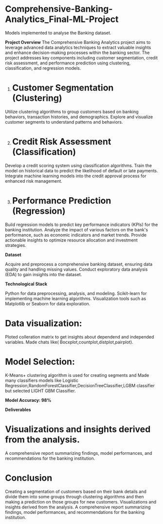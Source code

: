 # Comprehensive-Banking-Analytics_Final-ML-Project
Models implemented to analyse the Banking dataset.

**Project Overview**
The Comprehensive Banking Analytics project aims to leverage advanced data analytics techniques to extract valuable insights and enhance decision-making processes within the banking sector. The project addresses key components including customer segmentation, credit risk assessment, and performance prediction using clustering, classification, and regression models.

1. # Customer Segmentation (Clustering)

Utilize clustering algorithms to group customers based on banking behaviors, transaction histories, and demographics.
Explore and visualize customer segments to understand patterns and behaviors.

2. # Credit Risk Assessment (Classification)

Develop a credit scoring system using classification algorithms.
Train the model on historical data to predict the likelihood of default or late payments.
Integrate machine learning models into the credit approval process for enhanced risk management.

3. # Performance Prediction (Regression)

Build regression models to predict key performance indicators (KPIs) for the banking institution.
Analyze the impact of various factors on the bank's performance, such as economic indicators and market trends.
Provide actionable insights to optimize resource allocation and investment strategies.
 
**Dataset**

Acquire and preprocess a comprehensive banking dataset, ensuring data quality and handling missing values.
Conduct exploratory data analysis (EDA) to gain insights into the dataset.

**Technological Stack**

Python for data preprocessing, analysis, and modeling.
Scikit-learn for implementing machine learning algorithms.
Visualization tools such as Matplotlib or Seaborn for data exploration.

# Data visualization: 
Ploted colleration matrix to get insights about dependend and independed variables. Made chats like( Bocxplot,countplot,distplot,pairplot).

# Model Selection: 
K-Means+ clustering algorithm is used for creating segments and Made many classifiers models like Logistic Regression,RandomForestClassifier,DecisionTreeClassifier,LGBM classifier but selected LIGHT GBM Classifier.

**Model Accuracy: 98%**

**Deliverables**

# Visualizations and insights derived from the analysis.
A comprehensive report summarizing findings, model performances, and recommendations for the banking institution.

# Conclusion 
Creating a segmentation of customers based on their bank details and divide them into some groups through clustering algorithms and then making a prediction on those groups for new customers. Visualizations and insights derived from the analysis. A comprehensive report summarizing findings, model performances, and recommendations for the banking institution.
